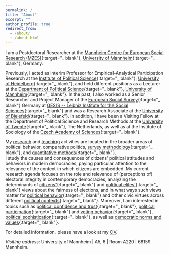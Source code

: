 ```yaml
---
permalink: /
title: "About"
excerpt: ""
author_profile: true
redirect_from:
  - /about/
  - /about.html
---
```


I am a Postdoctoral Researcher at the [Mannheim Centre for European Social Research (MZES)](https://www.mzes.uni-mannheim.de/d7/en){:target="_ blank"}, [University of Mannheim](https://www.uni-mannheim.de/en/){:target="_ blank"}, Germany.

Previously, I acted as interim Professor for Empirical-Analytical Participation Research at the [Institute of Political Science](https://www.uni-heidelberg.de/politikwissenschaften/){:target="_ blank"}, [University of Heidelberg](https://www.uni-heidelberg.de/en){:target="_ blank"}, and held different positions as a Lecturer at the [Department of Political Science](https://www.sowi.uni-mannheim.de/en/research/political-science/){:target="_ blank"}, [University of Mannheim](https://www.uni-mannheim.de/en/){:target="_ blank"}. In the past, I also worked as a Senior Researcher and Project Manager of the [European Social Survey](https://www.europeansocialsurvey.org/){:target="_ blank"} Germany at [GESIS -- Leibniz Institute for the Social Sciences](https://www.gesis.org){:target="_ blank"} and was a Research Associate at the [University of Bielefeld](https://www.uni-bielefeld.de/(en)/soz/){:target="_ blank"}. In addition, I have been a Visiting Fellow at the Department of Political Science and Research Methods at the [University of Twente](https://www.utwente.nl/en/){:target="_ blank"}, The Netherlands, as well as at the Institute of Sociology of the [Czech Academy of Sciences](https://www.avcr.cz/en/){:target="_ blank"}.

My [research](https://cschnaudt.github.io/publications/) and [teaching](https://cschnaudt.github.io/teaching/) activities are located in the broader areas of political behavior, comparative politics, [survey methodology](https://doi.org/10.1093/poq/nfab039){:target="_ blank"}, and [quantitative methods](https://rd.springer.com/chapter/10.1007/978-3-658-30237-5_7){:target="_ blank"}.  
I study the causes and consequences of citizens' political attitudes and behaviors in modern democracies, paying particular attention to the relevance of the context in which citizens are embedded. My current research agenda focuses on the role and relevance of (perceptions of) electoral integrity in contemporary democracies, analyzing the determinants of [citizens'](https://www.sciencedirect.com/science/article/pii/S0261379423000331){:target="_ blank"} and [political elites'](https://www.sciencedirect.com/science/article/pii/S0261379423000768){:target="_ blank"} views about the fairness of elections, and in what ways such views matter for [political behavior](https://link.springer.com/article/10.1007/s11615-022-00403-9){:target="_ blank"} and other civic virtues across different [political contexts](https://doi.org/10.5771/9783748915553-485){:target="_ blank"}.  Moreover, I am interested in topics such as [political confidence and trust](https://www.springer.com/us/book/9783319894317){:target="_ blank"}, [political participation](https://doi.org/10.12758/mda.2017.12){:target="_ blank"} and [voting behavior](http://dx.doi.org/10.1093/ijpor/edac034){:target="_ blank"}, [political sophistication](https://rd.springer.com/chapter/10.1007/978-3-658-30492-8_5){:target="_ blank"}, as well as [democratic norms and values](https://doi.org/10.1177%2F02633957211031799){:target="_ blank"}.

For detailed information, please have a look at my [CV](https://cschnaudt.github.io/cv/).  

*Visiting address*: University of Mannheim \| A5, 6 \| Room A220 \|  68159 Mannheim.
